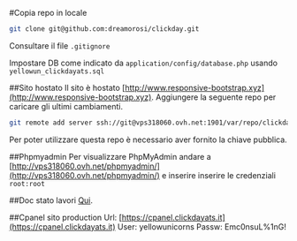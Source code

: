 #Copia repo in locale
```sh
git clone git@github.com:dreamorosi/clickday.git
```

Consultare il file `.gitignore`

Impostare DB come indicato da `application/config/database.php` usando `yellowun_clickdayats.sql`

##Sito hostato
Il sito è hostato [http://www.responsive-bootstrap.xyz](http://www.responsive-bootstrap.xyz).
Aggiungere la seguente repo per caricare gli ultimi cambiamenti.
```sh
git remote add server ssh://git@vps318060.ovh.net:1901/var/repo/clickday.git
```
Per poter utilizzare questa repo è necessario aver fornito la chiave pubblica.

##Phpmyadmin
Per visualizzare PhpMyAdmin andare a [http://vps318060.ovh.net/phpmyadmin/](http://vps318060.ovh.net/phpmyadmin/) e inserire inserire le credenziali `root:root`

##Doc stato lavori
[Qui](https://docs.google.com/document/d/1DPkS1ALwIgNXrIA7gCIhvZrB-2YbT5DRWCeLm8sZSKA/edit?usp=sharing).

##Cpanel sito production
Url: [https://cpanel.clickdayats.it](https://cpanel.clickdayats.it)
User: yellowunicorns
Passw: Emc0nsuL%1nG!
